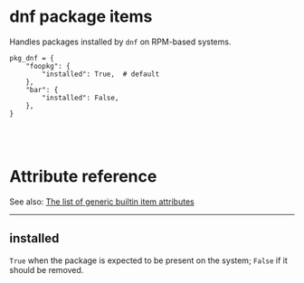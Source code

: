# dnf package items

Handles packages installed by `dnf` on RPM-based systems.

    pkg_dnf = {
        "foopkg": {
            "installed": True,  # default
        },
        "bar": {
            "installed": False,
        },
    }

<br><br>

# Attribute reference

See also: [The list of generic builtin item attributes](../repo/items.py.md#builtin-item-attributes)

<hr>

## installed

`True` when the package is expected to be present on the system; `False` if it should be removed.
